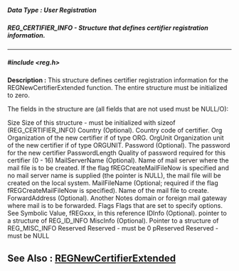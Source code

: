 ##### Data Type : User Registration
##### REG_CERTIFIER_INFO - Structure that defines certifier registration information.
---
##### #include <reg.h>
**Description :**
This structure defines certifier registration information for the 
REGNewCertifierExtended function.  The entire structure must
be initialized to zero.

The fields in the structure are (all fields that are not used must be NULL/O):

Size  Size of this structure - must be initialized with sizeof 
(REG_CERTIFIER_INFO)
Country  (Optional).  Country code of certifier.
Org    Organization of the new certifier if of type ORG.
OrgUnit   Organization unit of the new certifier if of type ORGUNIT.
Password    (Optional).  The password for the new certifier
PasswordLength Quality of password required for this certifier (0 - 16)
MailServerName   (Optional).  Name of mail server where the mail file is to be 
created.  If the flag fREGCreateMailFileNow is specified and no mail server 
name is supplied (the pointer is NULL), the    mail file will be created on the 
local system.
MailFileName   (Optional;  required if the flag fREGCreateMailFileNow is 
specified).  Name of the mail file to create.
ForwardAddress   (Optional).  Another Notes domain or foreign mail gateway 
where mail is to be forwarded.
Flags  Flags that are set to specify options.  See Symbolic Value, fREGxxx, in 
this reference
IDInfo  (Optional). pointer to a structure of REG_ID_INFO
MiscInfo  (Optional). Pointer to a structure of REG_MISC_INFO
Reserved  Reserved - must be 0
pReserved  Reserved - must be NULL

**See Also :**
[REGNewCertifierExtended](D:/md_files/REGNewCertifierExtended.md)
---
